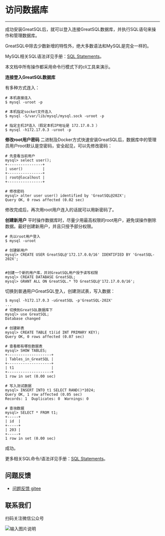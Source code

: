 # 访问数据库
---

成功安装GreatSQL后，就可以登入连接GreatSQL数据库，并执行SQL语句来操作和管理数据库。

GreatSQL中除去少数新增的特性外，绝大多数语法和MySQL是完全一样的。

MySQL相关SQL语法详见手册：[SQL Statements](https://dev.mysql.com/doc/refman/8.0/en/sql-statements.html)。

本文档中所有操作都采用命令行模式下的cli工具来演示。

**连接登入GreatSQL数据库**

有多种方式连入：
```
# 本机直接连入
$ mysql -uroot -p

# 本机指定socket文件连入
$ mysql -S/var/lib/mysql/mysql.sock -uroot -p

# 指定主机IP连入（假定本机IP地址是 172.17.0.3 ）
$ mysql -h172.17.0.3 -uroot -p
```

**修改root用户密码**
二进制及Docker方式快速安装GreatSQL后，数据库中的管理员用户root默认是空密码，安全起见，可以先修改密码：
```
# 先查看当前用户
mysql> select user();
+----------------+
| user()         |
+----------------+
| root@localhost |
+----------------+

# 修改密码
mysql> alter user user() identified by 'GreatSQL@202X';
Query OK, 0 rows affected (0.02 sec)
```
修改完成后，再次用root用户连入的话就可以用新密码了。

**创建新用户**
平时操作数据库时，尽量少用最高权限的root用户，避免误操作删除数据。最好创建新用户，并且只授予部分权限。
```
# 先以root用户登入
$ mysql -uroot 

# 创建新用户
mysql> CREATE USER GreatSQL@'172.17.0.0/16' IDENTIFIED BY 'GreatSQL-202X';


#创建一个新的用户库，并对GreatSQL用户授予读写权限
mysql> CREATE DATABASE GreatSQL;
mysql> GRANT ALL ON GreatSQL.* TO GreatSQL@'172.17.0.0/16';
```

切换到普通用户GreatSQL登入，创建测试表，写入数据：
```
$ mysql -h172.17.0.3 -uGreatSQL -p'GreatSQL-202X'
...
# 切换到GreatSQL数据库下
mysql> use GreatSQL;
Database changed

# 创建新表
mysql> CREATE TABLE t1(id INT PRIMARY KEY);
Query OK, 0 rows affected (0.07 sec)

# 查看都有哪些数据表
mysql> SHOW TABLES;
+--------------------+
| Tables_in_GreatSQL |
+--------------------+
| t1                 |
+--------------------+
1 row in set (0.00 sec)

# 写入测试数据
mysql> INSERT INTO t1 SELECT RAND()*1024;
Query OK, 1 row affected (0.05 sec)
Records: 1  Duplicates: 0  Warnings: 0

# 查询数据
mysql> SELECT * FROM t1;
+-----+
| id  |
+-----+
| 203 |
+-----+
1 row in set (0.00 sec)
```
成功。

更多相关SQL命令/语法详见手册：[SQL Statements](https://dev.mysql.com/doc/refman/8.0/en/sql-statements.html)。

**问题反馈**
---
- [问题反馈 gitee](https://gitee.com/GreatSQL/GreatSQL-Manual/issues)


**联系我们**
---

扫码关注微信公众号

![输入图片说明](https://images.gitee.com/uploads/images/2021/0802/141935_2ea2c196_8779455.jpeg "greatsql社区-wx-qrcode-0.5m.jpg")
